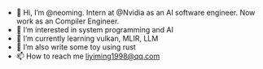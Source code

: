 - 👋 Hi, I’m @neoming. Intern at @Nvidia as an AI software engineer. Now work as an Compiler Engineer.
- 👀 I’m interested in system programming and AI
- 🌱 I’m currently learning vulkan, MLIR, LLM
- 💞️ I’m also write some toy using rust
- 📫 How to reach me liyiming1998@qq.com

<!---
neoming/neoming is a ✨ special ✨ repository because its `README.md` (this file) appears on your GitHub profile.
You can click the Preview link to take a look at your changes.
--->
